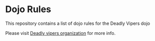 Dojo Rules
==========

This repository contains a list of dojo rules for the Deadly Vipers dojo

Please visit [Deadly vipers organization](https:/github.com/deadlyvipers) for more info.


